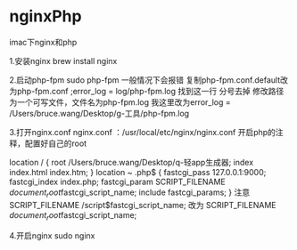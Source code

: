 # nginxPhp
imac下nginx和php

1.安装nginx
brew install nginx

2.启动php-fpm
sudo php-fpm
一般情况下会报错
复制php-fpm.conf.default改为php-fpm.conf
;error_log = log/php-fpm.log
找到这一行
分号去掉
修改路径为一个可写文件，文件名为php-fpm.log
我这里改为error_log = /Users/bruce.wang/Desktop/g-工具/php-fpm.log


3.打开nginx.conf
nginx.conf ：/usr/local/etc/nginx/nginx.conf
开启php的注释，配置好自己的root


location / {
    root   /Users/bruce.wang/Desktop/q-轻app生成器;
    index  index.html index.htm;
 }
location ~ \.php$ {
    fastcgi_pass   127.0.0.1:9000;
    fastcgi_index  index.php;
    fastcgi_param  SCRIPT_FILENAME  $document_root$fastcgi_script_name;
    include        fastcgi_params;
}
注意
SCRIPT_FILENAME  /script$fastcgi_script_name;
改为
SCRIPT_FILENAME  $document_root$fastcgi_script_name;


4.开启nginx
sudo nginx
